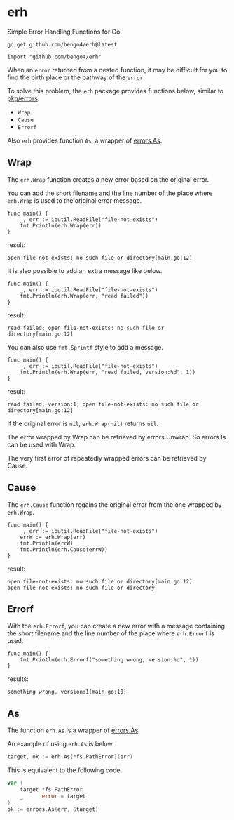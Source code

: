 # erh
Simple Error Handling Functions for Go.

```
go get github.com/bengo4/erh@latest

import "github.com/bengo4/erh"
```

When an `error` returned from a nested function, it may be difficult for you to find the birth place or the pathway of the `error`.

To solve this problem, the `erh` package provides functions below, similar to [pkg/errors](https://github.com/pkg/errors):

* `Wrap`
* `Cause`
* `Errorf`

Also `erh` provides function `As`, a wrapper of [errors.As](https://pkg.go.dev/errors#As).

## Wrap

The `erh.Wrap` function creates a new error based on the original error. 

You can add the short filename and the line number of the place where `erh.Wrap` is used to the original error message.

```
func main() {
	_, err := ioutil.ReadFile("file-not-exists")
	fmt.Println(erh.Wrap(err))
}
```

result:

```
open file-not-exists: no such file or directory[main.go:12]
```

It is also possible to add an extra message like below.

```
func main() {
	_, err := ioutil.ReadFile("file-not-exists")
	fmt.Println(erh.Wrap(err, "read failed"))
}
```

result:

```
read failed; open file-not-exists: no such file or directory[main.go:12]
```

You can also use `fmt.Sprintf` style to add a message.

```
func main() {
	_, err := ioutil.ReadFile("file-not-exists")
	fmt.Println(erh.Wrap(err, "read failed, version:%d", 1))
}
```

result:

```
read failed, version:1; open file-not-exists: no such file or directory[main.go:12]
```

If the original error is `nil`, `erh.Wrap(nil)` returns `nil`.

The error wrapped by Wrap can be retrieved by errors.Unwrap. So errors.Is can be used with Wrap.

The very first error of repeatedly wrapped errors can be retrieved by Cause.

## Cause

The `erh.Cause` function regains the original error from the one wrapped by `erh.Wrap`.

```
func main() {
	_, err := ioutil.ReadFile("file-not-exists")
	errW := erh.Wrap(err)
	fmt.Println(errW)
	fmt.Println(erh.Cause(errW))
}
```

result:

```
open file-not-exists: no such file or directory[main.go:12]
open file-not-exists: no such file or directory
```

## Errorf

With the `erh.Errorf`, you can create a new error with a message containing the short filename and the line number of the place where `erh.Errorf` is used.

```
func main() {
	fmt.Println(erh.Errorf("something wrong, version:%d", 1))
}
```

results:
```
something wrong, version:1[main.go:10]
```

## As

The function `erh.As` is a wrapper of [errors.As](https://pkg.go.dev/errors#As).

An example of using `erh.As` is below.

```go
target, ok := erh.As[*fs.PathError](err)
```

This is equivalent to the following code.

```go
var (
    target *fs.PathError
    _      error = target
)
ok := errors.As(err, &target)
```

